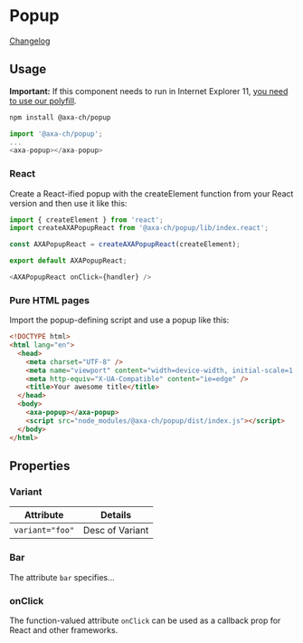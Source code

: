 # Popup

[Changelog](./CHANGELOG.md)

## Usage

**Important:** If this component needs to run in Internet Explorer 11, [you need to use our polyfill](https://github.com/axa-ch/patterns-library/tree/develop/src/components/05-utils/polyfill).

```bash
npm install @axa-ch/popup
```

```js
import '@axa-ch/popup';
...
<axa-popup></axa-popup>
```

### React

Create a React-ified popup with the createElement function from your React version and then use it like this:

```js
import { createElement } from 'react';
import createAXAPopupReact from '@axa-ch/popup/lib/index.react';

const AXAPopupReact = createAXAPopupReact(createElement);

export default AXAPopupReact;
```

```js
<AXAPopupReact onClick={handler} />
```

### Pure HTML pages

Import the popup-defining script and use a popup like this:

```html
<!DOCTYPE html>
<html lang="en">
  <head>
    <meta charset="UTF-8" />
    <meta name="viewport" content="width=device-width, initial-scale=1.0" />
    <meta http-equiv="X-UA-Compatible" content="ie=edge" />
    <title>Your awesome title</title>
  </head>
  <body>
    <axa-popup></axa-popup>
    <script src="node_modules/@axa-ch/popup/dist/index.js"></script>
  </body>
</html>
```

## Properties

### Variant

| Attribute       | Details         |
| --------------- | --------------- |
| `variant="foo"` | Desc of Variant |

### Bar

The attribute `bar` specifies...

### onClick

The function-valued attribute `onClick` can be used as a callback prop for React and other frameworks.
